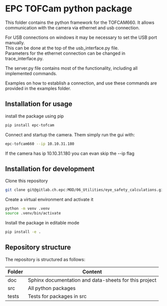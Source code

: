 # EPC TOFCam python package
This folder contains the python framework for the TOFCAM660.
It allows communication with the camera via ethernet and usb connection.

For USB connections on windows it may be necessary to set the USB port manually.  
This can be done at the top of the usb_interface.py file.  
Parameters for the ethernet connection can be changed in trace_interface.py.  

The server.py file contains most of the functionality, including all implemented commands.  

Examples on how to establish a connection, and use these commands are provided in the examples folder.  

## Installation for usage
install the package using pip
```bash
pip install epc-tofcam
```

Connect and startup the camera. Them simply run the gui with: 
```bash 
epc-tofcam660 --ip 10.10.31.180
```
If the camera has ip 10.10.31.180 you can evan skip the --ip flag

## Installation for development

Clone this repository 
```bash
git clone git@gitlab.ch.epc:MOD/06_Utilities/eye_safety_calculations.git
```

Create a virtual environment and activate it
```bash
python -m venv .venv  
source .venv/bin/activate
```

Install the package in editable mode
```bash
pip install -e .
```

## Repository structure

The repository is structured as follows:

Folder          | Content
----------------| ---------------------------------
doc             | Sphinx documentation and data-sheets for this project
src             | All python packages
tests           | Tests for packages in src
